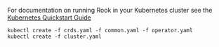 For documentation on running Rook in your Kubernetes cluster see the [Kubernetes Quickstart Guide](/Documentation/quickstart.md)

```
kubectl create -f crds.yaml -f common.yaml -f operator.yaml
kubectl create -f cluster.yaml
```
